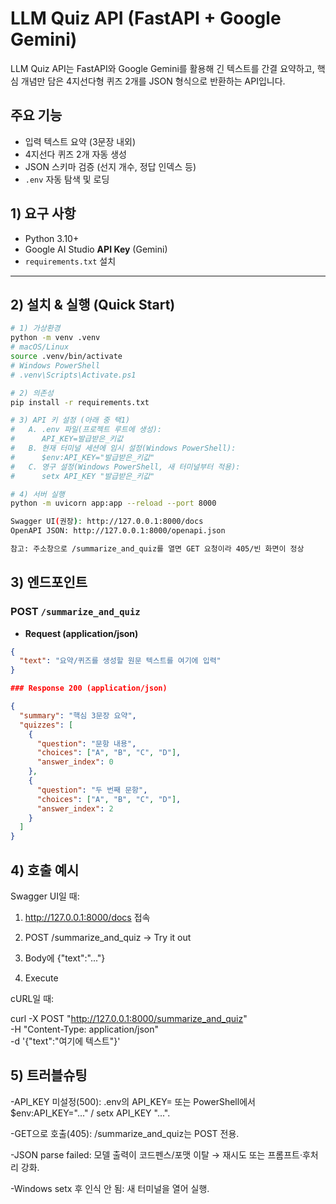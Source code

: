 # LLM Quiz API (FastAPI + Google Gemini)

LLM Quiz API는 FastAPI와 Google Gemini를 활용해 긴 텍스트를 간결 요약하고, 핵심 개념만 담은 4지선다형 퀴즈 2개를 JSON 형식으로 반환하는 API입니다.

## 주요 기능
- 입력 텍스트 요약 (3문장 내외)
- 4지선다 퀴즈 2개 자동 생성
- JSON 스키마 검증 (선지 개수, 정답 인덱스 등)
- `.env` 자동 탐색 및 로딩

## 1) 요구 사항
- Python 3.10+
- Google AI Studio **API Key** (Gemini)
- `requirements.txt` 설치

---

## 2) 설치 & 실행 (Quick Start)

```bash
# 1) 가상환경
python -m venv .venv
# macOS/Linux
source .venv/bin/activate
# Windows PowerShell
# .venv\Scripts\Activate.ps1

# 2) 의존성
pip install -r requirements.txt

# 3) API 키 설정 (아래 중 택1)
#   A. .env 파일(프로젝트 루트에 생성):
#      API_KEY=발급받은_키값
#   B. 현재 터미널 세션에 임시 설정(Windows PowerShell):
#      $env:API_KEY="발급받은_키값"
#   C. 영구 설정(Windows PowerShell, 새 터미널부터 적용):
#      setx API_KEY "발급받은_키값"

# 4) 서버 실행
python -m uvicorn app:app --reload --port 8000

Swagger UI(권장): http://127.0.0.1:8000/docs
OpenAPI JSON: http://127.0.0.1:8000/openapi.json

참고: 주소창으로 /summarize_and_quiz를 열면 GET 요청이라 405/빈 화면이 정상

```

## 3) 엔드포인트

### POST `/summarize_and_quiz`
- **Request (application/json)**
```json
{
  "text": "요약/퀴즈를 생성할 원문 텍스트를 여기에 입력"
}

### Response 200 (application/json)

{
  "summary": "핵심 3문장 요약",
  "quizzes": [
    {
      "question": "문항 내용",
      "choices": ["A", "B", "C", "D"],
      "answer_index": 0
    },
    {
      "question": "두 번째 문항",
      "choices": ["A", "B", "C", "D"],
      "answer_index": 2
    }
  ]
}
```
## 4) 호출 예시
Swagger UI일 때:

1. http://127.0.0.1:8000/docs 접속

2. POST /summarize_and_quiz → Try it out

3. Body에 {"text":"..."}

4. Execute


cURL일 때:

curl -X POST "http://127.0.0.1:8000/summarize_and_quiz" \
  -H "Content-Type: application/json" \
  -d '{"text":"여기에 텍스트"}'

## 5) 트러블슈팅
-API_KEY 미설정(500): .env의 API_KEY= 또는 PowerShell에서 $env:API_KEY="..." / setx API_KEY "...".

-GET으로 호출(405): /summarize_and_quiz는 POST 전용.

-JSON parse failed: 모델 출력이 코드펜스/포맷 이탈 → 재시도 또는 프롬프트·후처리 강화.

-Windows setx 후 인식 안 됨: 새 터미널을 열어 실행.
